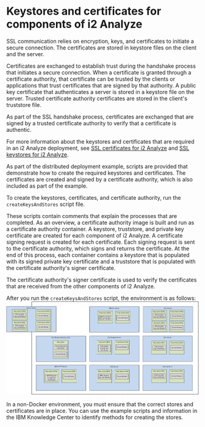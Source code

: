 # Keystores and certificates for components of i2 Analyze
SSL communication relies on encryption, keys, and certificates to initiate a secure connection. The certificates are stored in keystore files on the client and the server.

Certificates are exchanged to establish trust during the handshake process that initiates a secure connection. When a certificate is granted through a certificate authority, that certificate can be trusted by the clients or applications that trust certificates that are signed by that authority. A public key certificate that authenticates a server is stored in a keystore file on the server. Trusted certificate authority certificates are stored in the client's truststore file.

As part of the SSL handshake process, certificates are exchanged that are signed by a trusted certificate authority to verify that a certificate is authentic.

For more information about the keystores and certificates that are required in an i2 Analyze deployment, see [SSL certificates for i2 Analyze](https://www.ibm.com/support/knowledgecenter/SSXVTH_latest/com.ibm.i2.eia.go.live.doc/c_ssl_only_intro.html) and [SSL keystores for i2 Analyze](https://www.ibm.com/support/knowledgecenter/SSXVTH_latest/com.ibm.i2.eia.go.live.doc/c_creating_keystores.html).

As part of the distributed deployment example, scripts are provided that demonstrate how to create the required keystores and certificates. The certificates are created and signed by a certificate authority, which is also included as part of the example.

To create the keystores, certificates, and certificate authority, run the `createKeysAndStores` script file.

These scripts contain comments that explain the processes that are completed. As an overview, a certificate authority image is built and run as a certificate authority container. A keystore, truststore, and private key certificate are created for each component of i2 Analyze. A certificate signing request is created for each certificate. Each signing request is sent to the certificate authority, which signs and returns the certificate. At the end of this process, each container contains a keystore that is populated with its signed private key certificate and a truststore that is populated with the certificate authority's signer certificate.

The certificate authority's signer certificate is used to verify the certificates that are received from the other components of i2 Analyze.

After you run the `createKeysAndStores` script, the environment is as follows:
![Distributed deployment keystore, truststore, and certificate](./images/distributed_topology_ssl.png)

In a non-Docker environment, you must ensure that the correct stores and certificates are in place. You can use the example scripts and information in the IBM Knowledge Center to identify methods for creating the stores.
